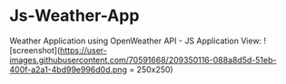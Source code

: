 # Js-Weather-App
Weather Application using OpenWeather API - JS
Application View:
![screenshot](https://user-images.githubusercontent.com/70591668/209350116-088a8d5d-51eb-400f-a2a1-4bd99e996d0d.png = 250x250)

